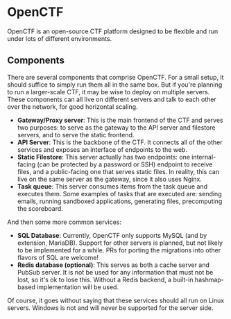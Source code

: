 # OpenCTF

OpenCTF is an open-source CTF platform designed to be flexible and run under lots of different environments.

## Components

There are several components that comprise OpenCTF. For a small setup, it should suffice to simply run them all in the same box. But if you're planning to run a larger-scale CTF, it may be wise to deploy on multiple servers. These components can all live on different servers and talk to each other over the network, for good horizontal scaling.

- **Gateway/Proxy server**: This is the main frontend of the CTF and serves two purposes: to serve as the gateway to the API server and filestore servers, and to serve the static frontend.
- **API Server**: This is the backbone of the CTF. It connects all of the other services and exposes an interface of endpoints to the web.
- **Static Filestore**: This server actually has two endpoints: one internal-facing (can be protected by a password or SSH) endpoint to receive files, and a public-facing one that serves static files. In reality, this can live on the same server as the gateway, since it also uses Nginx.
- **Task queue**: This server consumes items from the task queue and executes them. Some examples of tasks that are executed are: sending emails, running sandboxed applications, generating files, precomputing the scoreboard.

And then some more common services:

- **SQL Database**: Currently, OpenCTF only supports MySQL (and by extension, MariaDB). Support for other servers is planned, but not likely to be implemented for a while. PRs for porting the migrations into other flavors of SQL are welcome!
- **Redis database (optional)**: This serves as both a cache server and PubSub server. It is not be used for any information that must not be lost, so it's ok to lose this. Without a Redis backend, a built-in hashmap-based implementation will be used.

Of course, it goes without saying that these services should all run on Linux servers. Windows is not and will never be supported for the server side.
